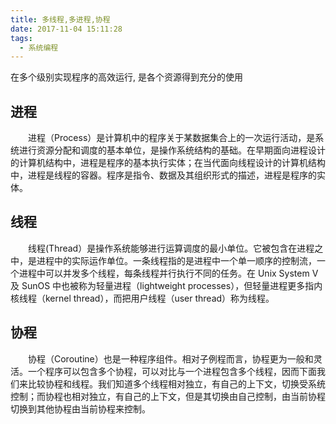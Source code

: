 ```yaml
---
title: 多线程,多进程,协程
date: 2017-11-04 15:11:28
tags:
  - 系统编程
---
```


在多个级别实现程序的高效运行, 是各个资源得到充分的使用

<!--more-->

## 进程

&emsp;&emsp;进程（Process）是计算机中的程序关于某数据集合上的一次运行活动，是系统进行资源分配和调度的基本单位，是操作系统结构的基础。在早期面向进程设计的计算机结构中，进程是程序的基本执行实体；在当代面向线程设计的计算机结构中，进程是线程的容器。程序是指令、数据及其组织形式的描述，进程是程序的实体。

## 线程

&emsp;&emsp;线程(Thread）是操作系统能够进行运算调度的最小单位。它被包含在进程之中，是进程中的实际运作单位。一条线程指的是进程中一个单一顺序的控制流，一个进程中可以并发多个线程，每条线程并行执行不同的任务。在 Unix System V 及 SunOS 中也被称为轻量进程（lightweight processes），但轻量进程更多指内核线程（kernel thread），而把用户线程（user thread）称为线程。

## 协程

&emsp;&emsp;协程（Coroutine）也是一种程序组件。相对子例程而言，协程更为一般和灵活。一个程序可以包含多个协程，可以对比与一个进程包含多个线程，因而下面我们来比较协程和线程。我们知道多个线程相对独立，有自己的上下文，切换受系统控制；而协程也相对独立，有自己的上下文，但是其切换由自己控制，由当前协程切换到其他协程由当前协程来控制。
